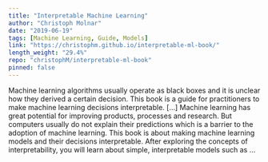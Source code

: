 ```yaml
---
title: "Interpretable Machine Learning"
author: "Christoph Molnar"
date: "2019-06-19"
tags: [Machine Learning, Guide, Models]
link: "https://christophm.github.io/interpretable-ml-book/"
length_weight: "29.4%"
repo: "christophM/interpretable-ml-book"
pinned: false
---
```


Machine learning algorithms usually operate as black boxes and it is unclear how they derived a certain decision. This book is a guide for practitioners to make machine learning decisions interpretable. [...] Machine learning has great potential for improving products, processes and research. But computers usually do not explain their predictions which is a barrier to the adoption of machine learning. This book is about making machine learning models and their decisions interpretable. After exploring the concepts of interpretability, you will learn about simple, interpretable models such as ...
